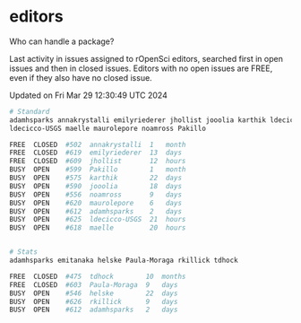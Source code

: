 # editors

Who can handle a package?

Last activity in issues assigned to rOpenSci editors, searched first in open
issues and then in closed issues. Editors with no open issues are FREE, even if
they also have no closed issue.


Updated on Fri Mar 29 12:30:49 UTC 2024

```bash
# Standard
adamhsparks annakrystalli emilyriederer jhollist jooolia karthik ldecicco
ldecicco-USGS maelle maurolepore noamross Pakillo

FREE  CLOSED  #502  annakrystalli  1   month
FREE  CLOSED  #619  emilyriederer  13  days
FREE  CLOSED  #609  jhollist       12  hours
BUSY  OPEN    #599  Pakillo        1   month
BUSY  OPEN    #575  karthik        22  days
BUSY  OPEN    #590  jooolia        18  days
BUSY  OPEN    #556  noamross       9   days
BUSY  OPEN    #620  maurolepore    6   days
BUSY  OPEN    #612  adamhsparks    2   days
BUSY  OPEN    #625  ldecicco-USGS  21  hours
BUSY  OPEN    #618  maelle         20  hours


# Stats
adamhsparks emitanaka helske Paula-Moraga rkillick tdhock

FREE  CLOSED  #475  tdhock        10  months
FREE  CLOSED  #603  Paula-Moraga  9   days
BUSY  OPEN    #546  helske        22  days
BUSY  OPEN    #626  rkillick      9   days
BUSY  OPEN    #612  adamhsparks   2   days
```
